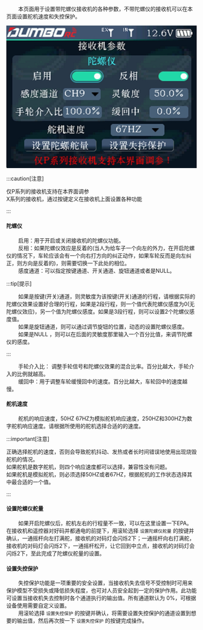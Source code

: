         本页面用于设置带陀螺仪接收机的各种参数，不带陀螺仪的接收机可以在本页面设置舵机速度和失控保护。

![](../pic/521.jpg)

:::caution[注意]

仅P系列的接收机支持在本界面调参<br/>X系列的接收机，通过按键定义在接收机上面设置各种功能

:::

#### 陀螺仪

        启用：用于开启或关闭接收机的陀螺仪功能。<br/>        反相：如果陀螺仪效应是反着的(当人为给车子一个向左的外力，在开启陀螺仪的情况下，车轮应该会有一个向右打方向的纠正动作，如果车轮反而是向左纠正，则方向是反着的)，则需要切换一下此处的相位。<br/>        感度通道：可以指定按键通道、开关通道、旋钮通道或者是NULL。<br/>

:::tip[提示]

        如果是按键(开关)通道，则灵敏度为该按键(开关)通道的行程，请根据实际的陀螺仪效果设置好合理的行程，如果是2段行程，则一个值代表陀螺仪感度为0(无陀螺仪效应)，另一个值为陀螺仪感度。如果是3段行程，则可以设置2个陀螺仪感度值。<br/>        如果是旋钮通道，则可以通过调节旋钮的位置，动态的设置陀螺仪感度。<br/>        如果是NULL ，则可以在后面的灵敏度那里输入一个百分比值，来调节陀螺仪的感度。

:::

        手轮介入比： 调整手轮信号和陀螺仪效果的混合比率。百分比越大，手轮介入的比例就越高。<br/>        缓回中：用于调整车轮缓慢回中的速度。百分比越大，车轮回中的速度越慢。

#### 舵机速度

        舵机的响应速度，50HZ 67HZ为模拟舵机响应速度，250HZ和300HZ为数字舵机响应速度。请根据所使用的舵机选择合适的的速度。

:::important[注意]

正确选择舵机的速度，否则会导致舵机抖动、发热或者长时间错误地使用出现烧毁舵机的情况。<br/>如果舵机是数字舵机，则四个响应速度都可以选择，兼容性没有问题。<br/>如果舵机是模拟舵机，则必须选择50HZ或者67HZ，根据舵机的工作状态选择其中最合适的一个值。

:::

#### 设置陀螺仪舵量

        如果开启陀螺仪后，舵机左右的行程量不一致，可以在这里设置一下EPA。在接收机和遥控器对好码并都通电的前提下，用滚轮选择  `设置陀螺仪舵量`  的按键并确认，一通摇杆向左打满舵，接收机的对码灯会闪烁2下；一通摇杆向右打满舵，接收机的对码灯会闪烁2下，一通摇杆松开，让它回到中立点，接收机的对码灯会闪烁2下，至此完成了陀螺仪舵量的设置。

#### 设置失控保护

        失控保护功能是一项重要的安全设置，当接收机失去信号不受控制时可用来保护模型不受损失或降低损失程度，也可对人员安全起到一定的保护作用。此功能可设置当接收机失去控制时各个通道执行的输出值。所有通道默认为 0%，可根据设备使用需要自定义设置。<br/>        用滚轮选择 `设置失控保护`  的按键并确认，将需要设置失控保护的通道设置到想要的输出值，然后再次按一下 `设置失控保护` 的按键完成操作。
